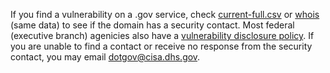 If you find a vulnerability on a .gov service, check [current-full.csv](https://github.com/cisagov/dotgov-data/blob/main/current-full.csv) or [whois](https://domains.dotgov.gov/dotgov-web/registration/whois.xhtml) (same data) to see if the domain has a security contact. Most federal (executive branch) agenicies also have a [vulnerability disclosure policy](https://github.com/cisagov/vdp-in-fceb). If you are unable to find a contact or receive no response from the security contact, you may email <dotgov@cisa.dhs.gov>.

